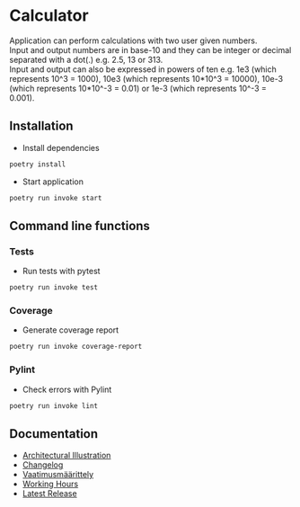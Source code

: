 # Calculator
Application can perform calculations with two user given numbers.  
Input and output numbers are in base-10 and they can be integer or decimal separated with a dot(.) e.g. 2.5, 13 or 313.  
Input and output can also be expressed in powers of ten e.g. 1e3 (which represents 10^3 = 1000), 10e3 (which represents 10\*10^3 = 10000), 10e-3 (which represents 10\*10^-3 = 0.01) or 1e-3 (which represents 10^-3 = 0.001).

## Installation
- Install dependencies
```bash
poetry install
```

- Start application
```bash
poetry run invoke start
```

## Command line functions

### Tests
- Run tests with pytest
```bash
poetry run invoke test
```

### Coverage
- Generate coverage report
```bash
poetry run invoke coverage-report
```

### Pylint
- Check errors with Pylint
```bash
poetry run invoke lint
```

## Documentation

- [Architectural Illustration](https://github.com/n0spoon/ot-harjoitustyo/blob/master/dokumentaatio/arkkitehtuuri.md)
- [Changelog](https://github.com/n0spoon/ot-harjoitustyo/blob/master/dokumentaatio/changelog.md)
- [Vaatimusmäärittely](https://github.com/n0spoon/ot-harjoitustyo/blob/master/dokumentaatio/vaatimusmaarittely.md)
- [Working Hours](https://github.com/n0spoon/ot-harjoitustyo/blob/master/dokumentaatio/tuntikirjanpito.md)
- [Latest Release](https://github.com/n0spoon/ot-harjoitustyo/releases/latest)
